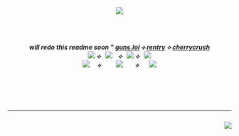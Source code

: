   <h4 align="center">                                                                                                                                                                                                                                                                               
<br>
</h4>
<h5 align="center">
<a href="https://rentry.co/menuscreen/"><img src="https://github.com/user-attachments/assets/5dbad9d4-d61e-456a-8d3f-9d23866d298a"></img></a>
<br></br>
<br></br>

will redo this readme soon " <a href="https://guns.lol/koga">guns.lol</a> ⟡ <a href="https://rentry.co/thug">rentry</a> ⟡ <a href="https://rentry.co/cherrytears">cherrycrush</a>
 <br><a href="https://rentry.co/genjo"><img src="https://github.com/user-attachments/assets/77792d12-6604-439a-9f63-8f6072d5f390"></img></a> ⟡⠀<a href="https://rentry.co/menuscreen"><img src="https://github.com/user-attachments/assets/cc4829b9-a376-4163-8dab-03e400c56b29"></img></a>ㅤ⟡⠀<a href="https://toji.atabook.org/"><img src="https://github.com/user-attachments/assets/4d16de8a-cfa9-43f0-b5aa-d8e4bf2ddcf5"></img></a> ⟡⠀<a href="https://rentry.co/crushesdni"><img src="https://github.com/user-attachments/assets/4b59c5c4-5db1-42fe-8f1e-f403daedf527"></img></a><br>
<a href="https://retrospring.net/@florentino"><img src="https://github.com/user-attachments/assets/0a3dcf42-1031-4cff-9631-c80072a8004c"></img></a> ㅤ⟡⠀⠀ㅤ<a href="https://sptfy.com/cherrycrush"><img src="https://github.com/user-attachments/assets/e074cdf4-b014-423f-9d41-34784775f7ca"></img></a> ㅤ⠀⟡ㅤ⠀<a href="https://sptfy.com/accardi"><img src="https://github.com/user-attachments/assets/825cfa8c-ee36-42d3-b894-3f27674f368a"></img></a><br>

<br>

<br></br>
<hr></hr>
<h4 align="right">
  <img src="https://komarev.com/ghpvc/?username=tojifg&color=c895b8&style=for-the-badge&label=UKE+COUNT&base=1000000000">
</h4>
